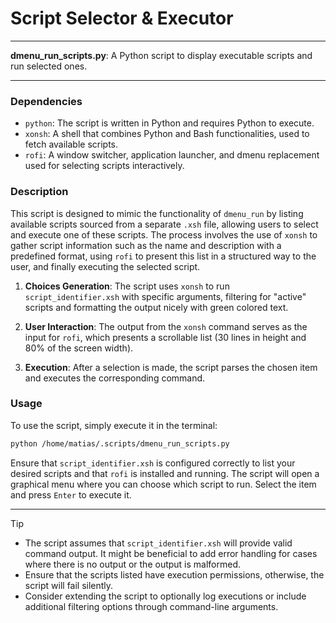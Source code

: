 # Script Selector & Executor

---

**dmenu_run_scripts.py**: A Python script to display executable scripts and run selected ones.

---

### Dependencies

- `python`: The script is written in Python and requires Python to execute.
- `xonsh`: A shell that combines Python and Bash functionalities, used to fetch available scripts.
- `rofi`: A window switcher, application launcher, and dmenu replacement used for selecting scripts interactively.

### Description

This script is designed to mimic the functionality of `dmenu_run` by listing available scripts sourced from a separate `.xsh` file, allowing users to select and execute one of these scripts. The process involves the use of `xonsh` to gather script information such as the name and description with a predefined format, using `rofi` to present this list in a structured way to the user, and finally executing the selected script.

1. **Choices Generation**: The script uses `xonsh` to run `script_identifier.xsh` with specific arguments, filtering for "active" scripts and formatting the output nicely with green colored text.
   
2. **User Interaction**: The output from the `xonsh` command serves as the input for `rofi`, which presents a scrollable list (30 lines in height and 80% of the screen width).

3. **Execution**: After a selection is made, the script parses the chosen item and executes the corresponding command.

### Usage

To use the script, simply execute it in the terminal:

```bash
python /home/matias/.scripts/dmenu_run_scripts.py
```

Ensure that `script_identifier.xsh` is configured correctly to list your desired scripts and that `rofi` is installed and running. The script will open a graphical menu where you can choose which script to run. Select the item and press `Enter` to execute it.

---

> [!TIP]
> - The script assumes that `script_identifier.xsh` will provide valid command output. It might be beneficial to add error handling for cases where there is no output or the output is malformed.
> - Ensure that the scripts listed have execution permissions, otherwise, the script will fail silently.
> - Consider extending the script to optionally log executions or include additional filtering options through command-line arguments.